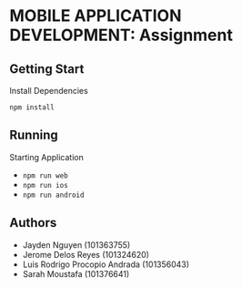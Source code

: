 # MOBILE APPLICATION DEVELOPMENT: Assignment

## Getting Start
Install Dependencies
```shell
npm install
```

## Running
Starting Application
* `npm run web`
* `npm run ios`
* `npm run android`

## Authors
- Jayden Nguyen (101363755)
- Jerome Delos Reyes (101324620)
- Luis Rodrigo Procopio Andrada (101356043)
- Sarah Moustafa (101376641)
